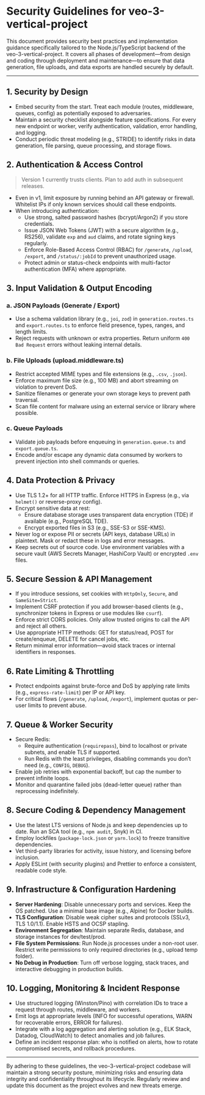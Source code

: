 # Security Guidelines for **veo-3-vertical-project**

This document provides security best practices and implementation guidance specifically tailored to the Node.js/TypeScript backend of the veo-3-vertical-project. It covers all phases of development—from design and coding through deployment and maintenance—to ensure that data generation, file uploads, and data exports are handled securely by default.

---

## 1. Security by Design

- Embed security from the start. Treat each module (routes, middleware, queues, config) as potentially exposed to adversaries.
- Maintain a security checklist alongside feature specifications. For every new endpoint or worker, verify authentication, validation, error handling, and logging.
- Conduct periodic threat modeling (e.g., STRIDE) to identify risks in data generation, file parsing, queue processing, and storage flows.

## 2. Authentication & Access Control

> Version 1 currently trusts clients. Plan to add auth in subsequent releases.

- Even in v1, limit exposure by running behind an API gateway or firewall. Whitelist IPs if only known services should call these endpoints.
- When introducing authentication:
  - Use strong, salted password hashes (bcrypt/Argon2) if you store credentials.
  - Issue JSON Web Tokens (JWT) with a secure algorithm (e.g., RS256), validate `exp` and `aud` claims, and rotate signing keys regularly.
  - Enforce Role-Based Access Control (RBAC) for `/generate`, `/upload`, `/export`, and `/status/:jobId` to prevent unauthorized usage.
  - Protect admin or status-check endpoints with multi-factor authentication (MFA) where appropriate.

## 3. Input Validation & Output Encoding

### a. JSON Payloads (Generate / Export)
- Use a schema validation library (e.g., `joi`, `zod`) in `generation.routes.ts` and `export.routes.ts` to enforce field presence, types, ranges, and length limits.
- Reject requests with unknown or extra properties. Return uniform `400 Bad Request` errors without leaking internal details.

### b. File Uploads (upload.middleware.ts)
- Restrict accepted MIME types and file extensions (e.g., `.csv`, `.json`).
- Enforce maximum file size (e.g., 100 MB) and abort streaming on violation to prevent DoS.
- Sanitize filenames or generate your own storage keys to prevent path traversal.
- Scan file content for malware using an external service or library where possible.

### c. Queue Payloads
- Validate job payloads before enqueuing in `generation.queue.ts` and `export.queue.ts`.
- Encode and/or escape any dynamic data consumed by workers to prevent injection into shell commands or queries.

## 4. Data Protection & Privacy

- Use TLS 1.2+ for all HTTP traffic. Enforce HTTPS in Express (e.g., via `helmet()` or reverse-proxy config).
- Encrypt sensitive data at rest:
  - Ensure database storage uses transparent data encryption (TDE) if available (e.g., PostgreSQL TDE).
  - Encrypt exported files in S3 (e.g., SSE-S3 or SSE-KMS).
- Never log or expose PII or secrets (API keys, database URLs) in plaintext. Mask or redact these in logs and error messages.
- Keep secrets out of source code. Use environment variables with a secure vault (AWS Secrets Manager, HashiCorp Vault) or encrypted `.env` files.

## 5. Secure Session & API Management

- If you introduce sessions, set cookies with `HttpOnly`, `Secure`, and `SameSite=Strict`.
- Implement CSRF protection if you add browser-based clients (e.g., synchronizer tokens in Express or use modules like `csurf`).
- Enforce strict CORS policies. Only allow trusted origins to call the API and reject all others.
- Use appropriate HTTP methods: GET for status/read, POST for create/enqueue, DELETE for cancel jobs, etc.
- Return minimal error information—avoid stack traces or internal identifiers in responses.

## 6. Rate Limiting & Throttling

- Protect endpoints against brute-force and DoS by applying rate limits (e.g., `express-rate-limit`) per IP or API key.
- For critical flows (`/generate`, `/upload`, `/export`), implement quotas or per-user limits to prevent abuse.

## 7. Queue & Worker Security

- Secure Redis:
  - Require authentication (`requirepass`), bind to localhost or private subnets, and enable TLS if supported.
  - Run Redis with the least privileges, disabling commands you don’t need (e.g., `CONFIG`, `DEBUG`).
- Enable job retries with exponential backoff, but cap the number to prevent infinite loops.
- Monitor and quarantine failed jobs (dead-letter queue) rather than reprocessing indefinitely.

## 8. Secure Coding & Dependency Management

- Use the latest LTS versions of Node.js and keep dependencies up to date. Run an SCA tool (e.g., `npm audit`, Snyk) in CI.
- Employ lockfiles (`package-lock.json` or `yarn.lock`) to freeze transitive dependencies.
- Vet third-party libraries for activity, issue history, and licensing before inclusion.
- Apply ESLint (with security plugins) and Prettier to enforce a consistent, readable code style.

## 9. Infrastructure & Configuration Hardening

- **Server Hardening**: Disable unnecessary ports and services. Keep the OS patched. Use a minimal base image (e.g., Alpine) for Docker builds.
- **TLS Configuration**: Disable weak cipher suites and protocols (SSLv3, TLS 1.0/1.1). Enable HSTS and OCSP stapling.
- **Environment Segregation**: Maintain separate Redis, database, and storage instances for dev/test/prod.
- **File System Permissions**: Run Node.js processes under a non-root user. Restrict write permissions to only required directories (e.g., upload temp folder).
- **No Debug in Production**: Turn off verbose logging, stack traces, and interactive debugging in production builds.

## 10. Logging, Monitoring & Incident Response

- Use structured logging (Winston/Pino) with correlation IDs to trace a request through routes, middleware, and workers.
- Emit logs at appropriate levels (INFO for successful operations, WARN for recoverable errors, ERROR for failures).
- Integrate with a log aggregation and alerting solution (e.g., ELK Stack, Datadog, CloudWatch) to detect anomalies and job failures.
- Define an incident response plan: who is notified on alerts, how to rotate compromised secrets, and rollback procedures.

---

By adhering to these guidelines, the veo-3-vertical-project codebase will maintain a strong security posture, minimizing risks and ensuring data integrity and confidentiality throughout its lifecycle. Regularly review and update this document as the project evolves and new threats emerge.